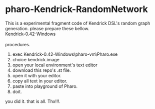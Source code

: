 # pharo-Kendrick-RandomNetwork
This is a experimental fragment code of Kendrick DSL's random graph generation.
please prepare these bellow.<BR>
 Kendrick-0.42-Windows<BR><BR>
procedures.
1. exec Kendrick-0.42-Windows\pharo-vm\Pharo.exe
2. choice kendrick.image
3. open your local environment's text editor
4. download this repo's .st file.
5. open it with your editor.
6. copy all text in your editor.
7. paste into playground of Pharo.
8. doit.

you did it. that is all. Thx!!!.
